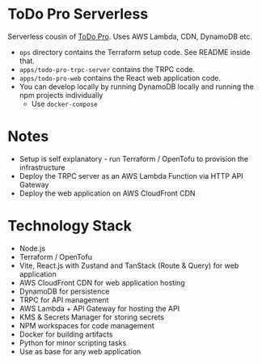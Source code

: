 # ToDo Pro Serverless

Serverless cousin of [ToDo Pro](https://github.com/rocky-jaiswal/todo-pro). Uses AWS Lambda, CDN, DynamoDB etc.

- `ops` directory contains the Terraform setup code. See README inside that.
- `apps/todo-pro-trpc-server` contains the TRPC code.
- `apps/todo-pro-web` contains the React web application code.
- You can develop locally by running DynamoDB locally and running the npm projects individually
  - Use `docker-compose`

# Notes

- Setup is self explanatory - run Terraform / OpenTofu to provision the infrastructure
- Deploy the TRPC server as an AWS Lambda Function via HTTP API Gateway
- Deploy the web application on AWS CloudFront CDN

# Technology Stack

- Node.js
- Terraform / OpenTofu
- Vite, React.js with Zustand and TanStack (Route & Query) for web application
- AWS CloudFront CDN for web application hosting
- DynamoDB for persistence
- TRPC for API management
- AWS Lambda + API Gateway for hosting the API
- KMS & Secrets Manager for storing secrets
- NPM workspaces for code management
- Docker for building artifacts
- Python for minor scripting tasks
- Use as base for any web application
